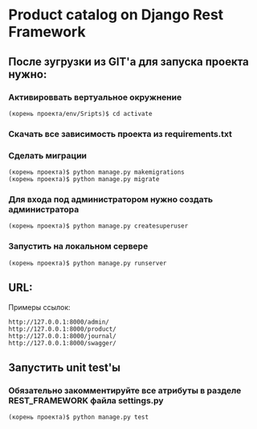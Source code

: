 # Product catalog on Django Rest Framework
## После зугрузки из GIT'a для запуска проекта нужно:

### Активироввать вертуальное окружнение
```
(корень проекта/env/Sripts)$ cd activate
```
### Скачать все зависимость проекта из requirements.txt

### Сделать миграции 
```
(корень проекта)$ python manage.py makemigrations
(корень проекта)$ python manage.py migrate
```
### Для входа под администратором нужно создать администратора
```
(корень проекта)$ python manage.py createsuperuser
```
### Запустить на локальном сервере
```
(корень проекта)$ python manage.py runserver
```
## URL:
Примеры ссылок:
```
http://127.0.0.1:8000/admin/
http://127.0.0.1:8000/product/
http://127.0.0.1:8000/journal/
http://127.0.0.1:8000/swagger/
```
## Запустить unit test'ы
### Обязательно закомментируйте все атрибуты в разделе REST_FRAMEWORK файла settings.py
```
(корень проекта)$ python manage.py test
```
